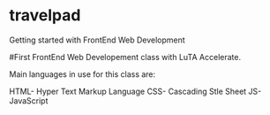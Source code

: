 # travelpad
Getting started with FrontEnd Web Development

#First FrontEnd Web Developement class with LuTA Accelerate.

Main languages in use for this class are:

HTML- Hyper Text Markup Language
CSS- Cascading Stle Sheet
JS- JavaScript